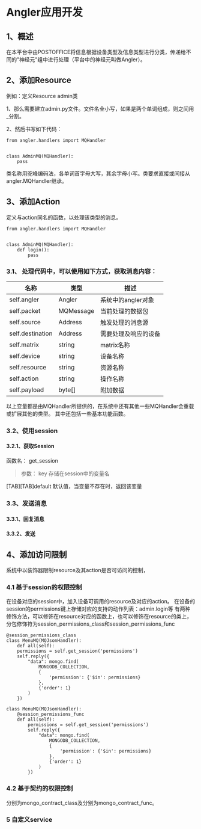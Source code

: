 # Angler应用开发
## 1、概述
在本平台中由POSTOFFICE将信息根据设备类型及信息类型进行分类，传递给不同的"神经元"组中进行处理（平台中的神经元叫做Angler）。

## 2、添加Resource
例如：定义Resource admin类

1、那么需要建立admin.py文件。文件名全小写，如果是两个单词组成，则之间用_分割。

2、然后书写如下代码：
```
from angler.handlers import MQHandler


class AdminMQ(MQHandler):
    pass
```
类名称用驼峰编码法，各单词首字母大写，其余字母小写。类要求直接或间接从angler.MQHandler继承。


## 3、添加Action
定义与action同名的函数，以处理该类型的消息。
```
from angler.handlers import MQHandler


class AdminMQ(MQHandler):
    def login():
        pass
```

### 3.1、 处理代码中，可以使用如下方式，获取消息内容：

名称 | 类型 | 描述
---- | --- | ---
self.angler | Angler | 系统中的angler对象
self.packet | MQMessage | 当前处理的数据包
self.source | Address | 触发处理的消息源
self.destination | Address | 需要处理及响应的设备
self.matrix | string | matrix名称
self.device | string | 设备名称
self.resource | string | 资源名称
self.action | string | 操作名称
self.payload | byte[] | 附加数据

以上变量都是由MQHandler所提供的，在系统中还有其他一些MQHandler会重载或扩展其他的类型。
其中还包括一些基本功能函数。

### 3.2、使用session
#### 3.2.1、获取Session
函数名：   get_session

>参数：     key         存储在session中的变量名

[TAB][TAB]default     默认值，当变量不存在时，返回该变量
          


### 3.3、发送消息

#### 3.3.1、回复消息

#### 3.3.2、发送



## 4、添加访问限制
系统中以装饰器限制resource及其action是否可访问的控制，

### 4.1 基于session的权限控制
在设备对应的session中，加入设备可调用的resource及对应的action。
在设备的session的permissions键上存储对应的支持的动作列表：admin.login等
有两种修饰方法，可以修饰在resource对应的函数上，也可以修饰在resource的类上，
分包修饰符为session_permissions_class和session_permissions_func
```
@session_permissions_class
class MenuMQ(MQJsonHandler):
    def all(self):
    permissions = self.get_session('permissions')
    self.reply({
        "data": mongo.find(
            MONGODB_COLLECTION,
            {
                'permission': {'$in': permissions}
            },
            {'order': 1}
        )
    })
    
class MenuMQ(MQJsonHandler):
    @session_permissions_func
    def all(self):
        permissions = self.get_session('permissions')
        self.reply({
            "data": mongo.find(
                MONGODB_COLLECTION,
                {
                    'permission': {'$in': permissions}
                },
                {'order': 1}
            )
        })
```

### 4.2 基于契约的权限控制
分别为mongo_contract_class及分别为mongo_contract_func。


### 5 自定义service
